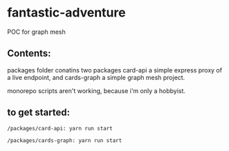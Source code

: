 # fantastic-adventure

POC for graph mesh

## Contents:

packages folder conatins two packages card-api a simple express proxy of a live endpoint, and cards-graph a simple graph mesh project.

monorepo scripts aren't working, because i'm only a hobbyist.

## to get started:

```bash
/packages/card-api: yarn run start

/packages/cards-graph: yarn run start

```
